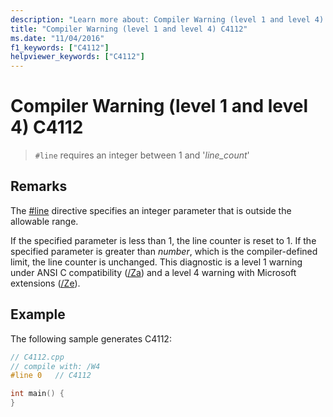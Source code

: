 ```yaml
---
description: "Learn more about: Compiler Warning (level 1 and level 4) C4112"
title: "Compiler Warning (level 1 and level 4) C4112"
ms.date: "11/04/2016"
f1_keywords: ["C4112"]
helpviewer_keywords: ["C4112"]
---
```

# Compiler Warning (level 1 and level 4) C4112

> `#line` requires an integer between 1 and '*line_count*'

## Remarks

The [#line](../../preprocessor/hash-line-directive-c-cpp.md) directive specifies an integer parameter that is outside the allowable range.

If the specified parameter is less than 1, the line counter is reset to 1. If the specified parameter is greater than *number*, which is the compiler-defined limit, the line counter is unchanged. This diagnostic is a level 1 warning under ANSI C compatibility ([/Za](../../build/reference/za-ze-disable-language-extensions.md)) and a level 4 warning with Microsoft extensions ([/Ze](../../build/reference/za-ze-disable-language-extensions.md)).

## Example

The following sample generates C4112:

```cpp
// C4112.cpp
// compile with: /W4
#line 0   // C4112

int main() {
}
```
